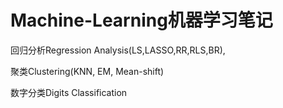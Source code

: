 # Machine-Learning机器学习笔记
回归分析Regression Analysis(LS,LASSO,RR,RLS,BR), 

聚类Clustering(KNN, EM, Mean-shift)

数字分类Digits Classification
